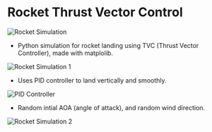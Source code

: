 # Rocket Thrust Vector Control

![Rocket Simulation](https://raw.githubusercontent.com/davud600/rocket-thrust-vector-control/main/README_Media/video.GIF?raw=true)

- Python simulation for rocket landing using TVC (Thrust Vector Controller), made with matplolib.

![Rocket Simulation 1](https://raw.githubusercontent.com/davud600/rocket-thrust-vector-control/main/README_Media/1.png?raw=true)

- Uses PID controller to land vertically and smoothly.

![PID Controller](https://raw.githubusercontent.com/davud600/rocket-thrust-vector-control/main/README_Media/pid.png?raw=true)

- Random intial AOA (angle of attack), and random wind direction.

![Rocket Simulation 2](https://raw.githubusercontent.com/davud600/rocket-thrust-vector-control/main/README_Media/2.png?raw=true)

